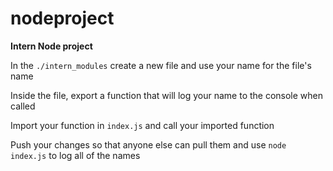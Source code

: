 # nodeproject

**Intern Node project**

In the ```./intern_modules``` create a new file and use your name for the file's name

Inside the file, export a function that will log your name to the console when called

Import your function in ```index.js``` and call your imported function

Push your changes so that anyone else can pull them and use ```node index.js``` to log all of the names
